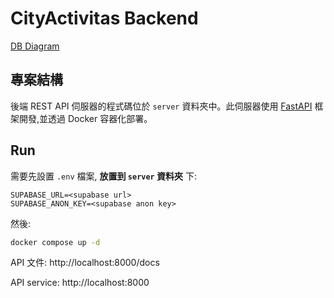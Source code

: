 # CityActivitas Backend

[DB Diagram](https://dbdiagram.io/d/%E8%B2%A1%E7%A8%85%E5%B1%80%E8%B3%87%E7%94%A2-67237c4ab1b39dd858136bec)


## 專案結構

後端 REST API 伺服器的程式碼位於 `server` 資料夾中。此伺服器使用 [FastAPI](https://fastapi.tiangolo.com/) 框架開發,並透過 Docker 容器化部署。


## Run

需要先設置 `.env` 檔案, **放置到 `server` 資料夾** 下: 

```env
SUPABASE_URL=<supabase url>
SUPABASE_ANON_KEY=<supabase anon key>
```

然後: 

```bash
docker compose up -d
```


API 文件: http://localhost:8000/docs

API service: http://localhost:8000